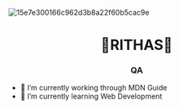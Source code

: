 ![15e7e300166c962d3b8a22f60b5cac9e](https://github.com/RITHAS7/RITHAS7/assets/109912070/846d4236-ba1e-4989-b488-aa248e0ab093)

<h1 align="center">🌇RITHAS🌆</h1>
<h3 align="center">QA</h3>

- 🔭 I’m currently working through MDN Guide
- 🌱 I’m currently learning Web Development

<!--
**RITHAS7/RITHAS7** is a ✨ _special_ ✨ repository because its `README.md` (this file) appears on your GitHub profile.

Here are some ideas to get you started:

- 🔭 I’m currently working on ...
- 🌱 I’m currently learning ...
- 👯 I’m looking to collaborate on ...
- 🤔 I’m looking for help with ...
- 💬 Ask me about ...
- 📫 How to reach me: ...
- 😄 Pronouns: ...
- ⚡ Fun fact: ...
-->
